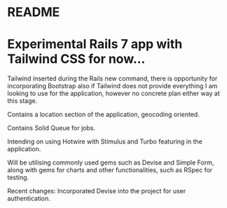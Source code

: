 # README

# Experimental Rails 7 app with Tailwind CSS for now...

Tailwind inserted during the Rails new command, there is opportunity for incorporating Bootstrap also if Tailwind does not provide everything I am looking to use for the application, however no concrete plan either way at this stage.

Contains a location section of the application, geocoding oriented.

Contains Solid Queue for jobs.

Intending on using Hotwire with Stimulus and Turbo featuring in the application.

Will be utilising commonly used gems such as Devise and Simple Form, along with gems for charts and other functionalities, such as RSpec for testing.

Recent changes: Incorporated Devise into the project for user authentication.
